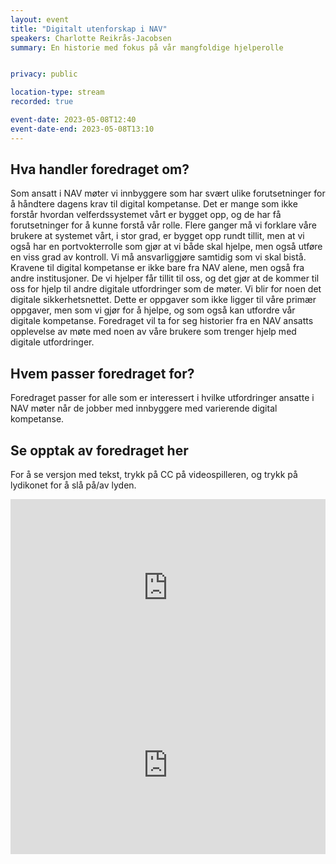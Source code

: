 ```yaml
---
layout: event
title: "Digitalt utenforskap i NAV"
speakers: Charlotte Reikrås-Jacobsen
summary: En historie med fokus på vår mangfoldige hjelperolle


privacy: public

location-type: stream
recorded: true

event-date: 2023-05-08T12:40
event-date-end: 2023-05-08T13:10
---
```

## Hva handler foredraget om?
Som ansatt i NAV møter vi innbyggere som har svært ulike forutsetninger for å håndtere dagens krav til digital kompetanse. Det er mange som ikke forstår hvordan velferdssystemet vårt er bygget opp, og de har få forutsetninger for å kunne forstå vår rolle. Flere ganger må vi forklare våre brukere at systemet vårt, i stor grad, er bygget opp rundt tillit, men at vi også har en portvokterrolle som gjør at vi både skal hjelpe, men også utføre en viss grad av kontroll. Vi må ansvarliggjøre samtidig som vi skal bistå. Kravene til digital kompetanse er ikke bare fra NAV alene, men også fra andre institusjoner. De vi hjelper får tillit til oss, og det gjør at de kommer til oss for hjelp til andre digitale utfordringer som de møter. Vi blir for noen det digitale sikkerhetsnettet. Dette er oppgaver som ikke ligger til våre primær oppgaver, men som vi gjør for å hjelpe, og som også kan utfordre vår digitale kompetanse. Foredraget vil ta for seg historier fra en NAV ansatts opplevelse av møte med noen av våre brukere som trenger hjelp med digitale utfordringer.

## Hvem passer foredraget for? 
Foredraget passer for alle som er interessert i hvilke utfordringer ansatte i NAV møter når de jobber med innbyggere med varierende digital kompetanse.

## Se opptak av foredraget her

For å se versjon med tekst, trykk på CC på videospilleren, og trykk på lydikonet for å slå på/av lyden. 

<div style="padding:56.25% 0 0 0;position:relative;"><iframe src="https://player.vimeo.com/video/831462025?h=89afa976da&amp;badge=0&amp;autopause=0&amp;player_id=0&amp;app_id=58479" frameborder="0" allow="autoplay; fullscreen; picture-in-picture" allowfullscreen style="position:absolute;top:0;left:0;width:100%;height:100%;" title="Digitalt utenforskap i NAV med Charlotte Reikr&amp;aring;s-Jacobsen"></iframe></div><script src="https://player.vimeo.com/api/player.js"></script>


<div style="padding:56.25% 0 0 0;position:relative;"><iframe src="https://player.vimeo.com/video/831922714?h=67b7b9df41&amp;badge=0&amp;autopause=0&amp;player_id=0&amp;app_id=58479" frameborder="0" allow="autoplay; fullscreen; picture-in-picture" allowfullscreen style="position:absolute;top:0;left:0;width:100%;height:100%;" title="Digitalt utenforskap i NAV med Charlotte Reikr&amp;aring;s-Jacobsen - tolket"></iframe></div><script src="https://player.vimeo.com/api/player.js"></script>
